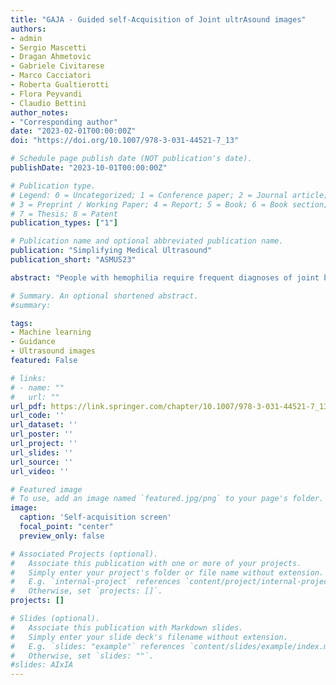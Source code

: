 ```yaml
---
title: "GAJA - Guided self-Acquisition of Joint ultrAsound images"
authors:
- admin
- Sergio Mascetti
- Dragan Ahmetovic
- Gabriele Civitarese
- Marco Cacciatori
- Roberta Gualtierotti
- Flora Peyvandi
- Claudio Bettini
author_notes:
- "Corresponding author"
date: "2023-02-01T00:00:00Z"
doi: "https://doi.org/10.1007/978-3-031-44521-7_13"

# Schedule page publish date (NOT publication's date).
publishDate: "2023-10-01T00:00:00Z"

# Publication type.
# Legend: 0 = Uncategorized; 1 = Conference paper; 2 = Journal article;
# 3 = Preprint / Working Paper; 4 = Report; 5 = Book; 6 = Book section;
# 7 = Thesis; 8 = Patent
publication_types: ["1"]

# Publication name and optional abbreviated publication name.
publication: "Simplifying Medical Ultrasound"
publication_short: "ASMUS23"

abstract: "People with hemophilia require frequent diagnoses of joint bleeding. This is currently achieved with visits to specialized centers. One possibility is to have a point-of-care acquisition of the ultrasound joint image by the patients themselves, followed by a remote evaluation by the practitioner. However, the acquisition of US images is operator-dependent, so it is unclear to what extent patients can acquire images that are suitable for remote diagnosis. In this paper, we present GAJA (Guided Acquisition of Joint ultrAsound), an application designed to guide the patient in collecting US images of their own joints, which are then transmitted to a medical practitioner. GAJA uses a collaborative interaction approach, in which an expert practitioner collects a reference US image of a specific scan during an in-person clinical visit. Anatomical markers for the target joint are automatically extracted and then used as a reference to guide the patient in properly positioning the US probe."

# Summary. An optional shortened abstract.
#summary: 

tags:
- Machine learning
- Guidance
- Ultrasound images
featured: False

# links:
# - name: ""
#   url: ""
url_pdf: https://link.springer.com/chapter/10.1007/978-3-031-44521-7_13
url_code: ''
url_dataset: ''
url_poster: ''
url_project: ''
url_slides: ''
url_source: ''
url_video: ''

# Featured image
# To use, add an image named `featured.jpg/png` to your page's folder. 
image:
  caption: 'Self-acquisition screen'
  focal_point: "center"
  preview_only: false

# Associated Projects (optional).
#   Associate this publication with one or more of your projects.
#   Simply enter your project's folder or file name without extension.
#   E.g. `internal-project` references `content/project/internal-project/index.md`.
#   Otherwise, set `projects: []`.
projects: []

# Slides (optional).
#   Associate this publication with Markdown slides.
#   Simply enter your slide deck's filename without extension.
#   E.g. `slides: "example"` references `content/slides/example/index.md`.
#   Otherwise, set `slides: ""`.
#slides: AIxIA
---
```


